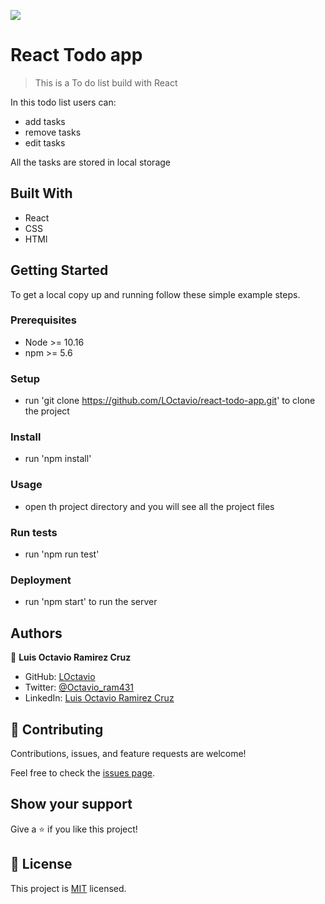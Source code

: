 ![](https://img.shields.io/badge/Microverse-blueviolet)

# React Todo app

> This is a To do list build with React


In this todo list users can:

- add tasks
- remove tasks
- edit tasks

All the tasks are stored in local storage

## Built With

- React
- CSS
- HTMl


## Getting Started

To get a local copy up and running follow these simple example steps.

### Prerequisites

 - Node >= 10.16
 - npm >= 5.6

### Setup

  - run 'git clone https://github.com/LOctavio/react-todo-app.git' to clone the project

### Install

  - run 'npm install'

### Usage

  - open th project directory and you will see all the project files

### Run tests

  - run 'npm run test'

### Deployment

 - run 'npm start' to run the server

## Authors

👤 **Luis Octavio Ramirez Cruz**

- GitHub: [LOctavio](https://github.com/LOctavio)
- Twitter: [@Octavio_ram431](https://twitter.com/Octavio_ram431)
- LinkedIn: [Luis Octavio Ramirez Cruz](https://www.linkedin.com/in/luis-octavio-ramirez-cruz/)

## 🤝 Contributing

Contributions, issues, and feature requests are welcome!

Feel free to check the [issues page](https://github.com/LOctavio/react-todo-app/issues).

## Show your support

Give a ⭐️ if you like this project!

## 📝 License

This project is [MIT](./MIT.md) licensed.
